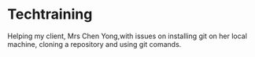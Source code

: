 # Techtraining
Helping my client, Mrs Chen Yong,with issues on installing git on her local machine, cloning a repository and using git comands.
